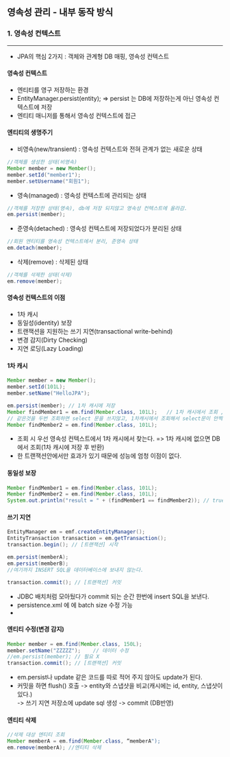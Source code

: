 ## 영속성 관리 - 내부 동작 방식

### 1. 영속성 컨텍스트
___
- JPA의 핵심 2가지 : 객체와 관계형 DB 매핑, 영속성 컨텍스트


#### 영속성 컨텍스트
- 엔티티를 영구 저장하는 환경
- EntityManager.persist(entity); => persist 는 DB에 저장하는게 아닌 영속성 컨텍스트에 저장
- 엔티티 매니저를 통해서 영속성 컨텍스트에 접근

#### 엔티티의 생명주기
- 비영속(new/transient) : 영속성 컨텍스트와 전혀 관계가 없는 새로운 상태
```java
//객체를 생성한 상태(비영속)
Member member = new Member();
member.setId("member1");
member.setUsername("회원1");
```

- 영속(managed) : 영속성 컨텍스트에 관리되는 상태
```java
//객체를 저장한 상태(영속), db에 저장 되지않고 영속성 컨텍스트에 올라감.
em.persist(member);
```
- 준영속(detached) : 영속성 컨텍스트에 저장되었다가 분리된 상태
```java
//회원 엔티티를 영속성 컨텍스트에서 분리, 준영속 상태 
em.detach(member);  
```

- 삭제(remove) : 삭제된 상태
```java
//객체를 삭제한 상태(삭제)
em.remove(member);
```

#### 영속성 컨텍스트의 이점
- 1차 캐시
- 동일성(identity) 보장
- 트랜잭션을 지원하는 쓰기 지연(transactional write-behind)
- 변경 감지(Dirty Checking)
- 지연 로딩(Lazy Loading)

#### 1차 캐시
```java
Member member = new Member();
member.setId(101L);
member.setName("HelloJPA");

em.persist(member); // 1차 캐시에 저장
Member findMember1 = em.find(Member.class, 101L);   // 1차 캐시에서 조회 , select 문 X
// 같은것을 두번 조회하면 select 문을 쓰지않고, 1차캐시에서 조회해서 select문이 안찍힌다.( 같은 트랜잭션 안에서만)
Member findMember2 = em.find(Member.class, 101L);   
```
- 조회 시 우선 영속성 컨텍스트에서 1차 캐시에서 찾는다. => 1차 캐시에 없으면 DB에서 조회(1차 캐시에 저장 후 반환)
- 한 트랜잭션안에서만 효과가 있기 때문에 성능에 엄청 이점이 없다.

#### 동일성 보장
```java
Member findMember1 = em.find(Member.class, 101L);
Member findMember2 = em.find(Member.class, 101L);
System.out.println("result = " + (findMember1 == findMember2)); // true 
```

#### 쓰기 지연
```java
EntityManager em = emf.createEntityManager();
EntityTransaction transaction = em.getTransaction();
transaction.begin(); // [트랜잭션] 시작

em.persist(memberA);
em.persist(memberB);
//여기까지 INSERT SQL을 데이터베이스에 보내지 않는다.

transaction.commit(); // [트랜잭션] 커밋
```
- JDBC 배치처럼 모아뒀다가 commit 되는 순간 한번에 insert SQL을 보낸다.
- persistence.xml 에 <property name="hibernate.jdbc.batch_size" value="10"/> 에 batch size 수정 가능
- 

#### 엔티티 수정(변경 감지)
```java
Member member = em.find(Member.class, 150L);
member.setName("ZZZZZ");    // 데이터 수정
//em.persist(member); // 필요 X
transaction.commit(); // [트랜잭션] 커밋
```
- em.persist나 update 같은 코드를 따로 적어 주지 않아도 update가 된다.
- 커밋을 하면 flush() 호출 -> entity와 스냅샷을 비교(캐시에는 id, entity, 스냅샷이 있다.)  
-> 쓰기 지연 저장소에 update sql 생성 -> commit (DB반영)

#### 엔티티 삭제
```java
//삭제 대상 엔티티 조회
Member memberA = em.find(Member.class, “memberA");
em.remove(memberA); //엔티티 삭제
```
